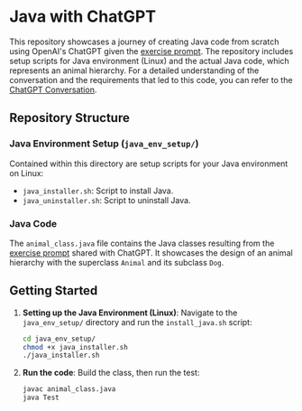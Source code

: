 # Java with ChatGPT

This repository showcases a journey of creating Java code from scratch using OpenAI's ChatGPT given the [exercise prompt](Exercise.md). The repository includes setup scripts for Java environment (Linux) and the actual Java code, which represents an animal hierarchy. For a detailed understanding of the conversation and the requirements that led to this code, you can refer to the [ChatGPT Conversation](https://chat.openai.com/share/d9b5cbd9-c9be-4322-85a3-59b5194af631).

## Repository Structure

### Java Environment Setup (`java_env_setup/`)

Contained within this directory are setup scripts for your Java environment on Linux:

- `java_installer.sh`: Script to install Java.
- `java_uninstaller.sh`: Script to uninstall Java.

### Java Code

The `animal_class.java` file contains the Java classes resulting from the [exercise prompt](Exercise.md) shared with ChatGPT. It showcases the design of an animal hierarchy with the superclass `Animal` and its subclass `Dog`.

## Getting Started

1. **Setting up the Java Environment (Linux)**:
   Navigate to the `java_env_setup/` directory and run the `install_java.sh` script:
   
   ```bash
   cd java_env_setup/
   chmod +x java_installer.sh
   ./java_installer.sh

2. **Run the code**:
    Build the class, then run the test:

    ```bash
    javac animal_class.java
    java Test
    ```
